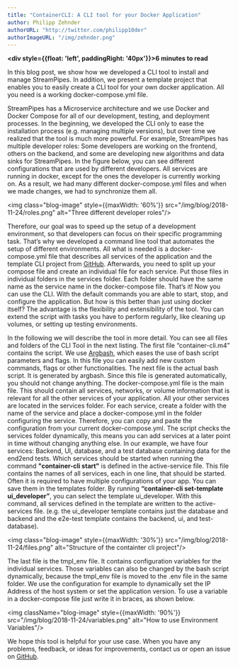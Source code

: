 ```yaml
---
title: "ContainerCLI: A CLI tool for your Docker Application"
author: Philipp Zehnder
authorURL: "http://twitter.com/philipp10der"
authorImageURL: "/img/zehnder.png"
---
```

**<div style={{float: 'left', paddingRight: '40px'}}>6 minutes to read</div>**
<br/>

In this blog post, we show how we developed a CLI tool to install and manage StreamPipes.
In addition, we present a template project that enables you to easily create a CLI tool for your own docker application.
All you need is a working docker-compose.yml file.

<!--truncate-->

StreamPipes has a Microservice architecture and we use Docker and Docker Compose for all of our development, testing, and deployment processes.
In the beginning, we developed the CLI only to ease the installation process (e.g. managing multiple versions), but over time we realized that the tool is much more powerful.
For example, StreamPipes has multiple developer roles: Some developers are working on the frontend, others on the backend, and some are developing new algorithms and data sinks for StreamPipes.
In the figure below, you can see different configurations that are used by different developers.
All services are running in docker, except for the ones the developer is currently working on.
As a result, we had many different docker-compose.yml files and when we made changes, we had to synchronize them all.

<img class="blog-image" style={{maxWidth: '60%'}} src="/img/blog/2018-11-24/roles.png" alt="Three different developer roles"/>

Therefore, our goal was to speed up the setup of a development environment, so that developers can focus on their specific programming task.
That’s why we developed a command line tool that automates the setup of different environments.
All what is needed is a docker-compose.yml file that describes all services of the application and the template CLI project from [GitHub](https://github.com/streampipes/container-cli).
Afterwards, you need to split up your compose file and create an individual file for each service. Put those files in individual folders in the services folder.
Each folder should have the same name as the service name in the docker-compose file. That’s it!
Now you can use the CLI.
With the default commands you are able to start, stop, and configure the application. But how is this better than just using docker itself?
The advantage is the flexibility and extensibility of the tool.
You can extend the script with tasks you have to perform regularly, like cleaning up volumes, or setting up testing environments.


In the following we will describe the tool in more detail.
You can see all files and folders of the CLI Tool in the next listing.
The first file “container-cli.m4” contains the script.
We use [Argbash](https://argbash.io/), which eases the use of bash script parameters and flags.
In this file you can easily add new custom commands, flags or other functionalities.
The next file is the actual bash script. It is generated by argbash.
Since this file is generated automatically, you should not change anything.
The docker-compose.yml file is the main file.
This should contain all services, networks, or volume information that is relevant for all the other services of your application.
All your other services are located in the services folder.
For each service, create a folder with the name of the service and place a docker-compose.yml in the folder configuring the service.
Therefore, you can copy and paste the configuration from your current docker-compose.yml.
The script checks the services folder dynamically, this means you can add services at a later point in time without changing anything else.
In our example, we have four services: Backend, UI, database, and a test database containing data for the end2end tests.
Which services should be started when running the command **"container-cli start"** is defined in the active-service file.
This file contains the names of all services, each in one line, that should be started.
Often it is required to have multiple configurations of your app. You can save them in the templates folder.
By running **“container-cli set-template ui_developer”**, you can select the template ui_developer.
With this command, all services defined in the template are written to the active-services file. (e.g. the ui_developer template contains just the database and backend and the e2e-test template contains the backend, ui, and test-database).


<img class="blog-image" style={{maxWidth: '30%'}} src="/img/blog/2018-11-24/files.png" alt="Structure of the containter cli project"/>


The last file is the tmpl_env file.
It contains configuration variables for the individual services.
Those variables can also be changed by the bash script dynamically, because the tmpl_env file is moved to the .env file in the same folder.
We use the configuration for example to dynamically set the IP Address of the host system or set the application version.
To use a variable in a docker-compose file just write it in braces, as shown below.


<img className="blog-image" style={{maxWidth: '90%'}} src="/img/blog/2018-11-24/variables.png" alt="How to use Environment Variables"/>

We hope this tool is helpful for your use case.
When you have any problems, feedback, or ideas for improvements, contact us or open an issue on [GitHub](https://github.com/streampipes/container-cli).
